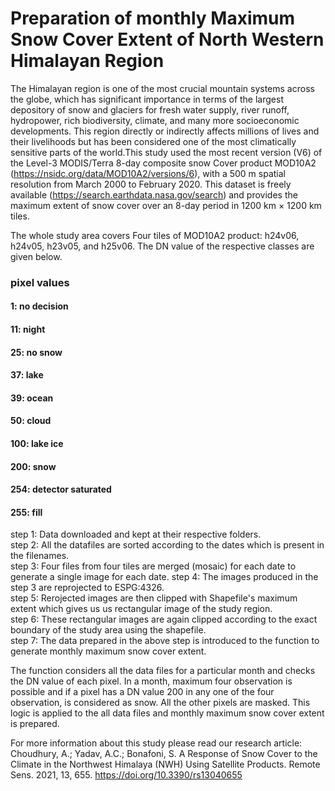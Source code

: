 # Preparation of monthly Maximum Snow Cover Extent of North Western Himalayan Region
The Himalayan region is one of the most crucial mountain systems across the globe, which has significant importance in terms of the largest depository of snow and glaciers for fresh water supply, river runoff, hydropower, rich biodiversity, climate, and many more socioeconomic developments. This region directly or indirectly affects millions of lives and their livelihoods but has been considered one of the most climatically sensitive parts of the world.This study used the most recent version (V6) of the Level-3 MODIS/Terra 8-day composite snow Cover product MOD10A2 (https://nsidc.org/data/MOD10A2/versions/6), with a 500 m spatial resolution from March 2000 to February 2020. This dataset is freely available (https://search.earthdata.nasa.gov/search) and provides the maximum extent of snow cover over an 8-day period in 1200 km × 1200 km tiles. 

The whole study area covers Four tiles of MOD10A2 product: h24v06, h24v05, h23v05, and h25v06. The DN value of the respective classes are given below.
### pixel values 
#### 1: no decision
#### 11: night
#### 25: no snow
#### 37: lake
#### 39: ocean
#### 50: cloud
#### 100: lake ice
#### 200: snow
#### 254: detector saturated
#### 255: fill

step 1: Data downloaded and kept at their respective folders.  
step 2: All the datafiles are sorted according to the dates which is present in the filenames.  
step 3: Four files from four tiles are merged (mosaic) for each date to generate a single image for each date.
step 4: The images produced in the step 3 are reprojected to ESPG:4326.  
step 5: Rerojected images are then clipped with Shapefile's maximum extent which gives us us rectangular image of the study region.  
step 6: These rectangular images are again clipped according to the exact boundary of the study area using the shapefile.  
step 7: The data prepared in the above step is introduced to the function to generate monthly maximum snow cover extent.  
  
The function considers all the data files for a particular month and checks the DN value of each pixel. In a month, maximum four observation is possible and if a pixel has a DN value 200 in any one of the four observation, is considered as snow. All the other pixels are masked. This logic is applied to the all data files and monthly maximum snow cover extent is prepared.  
  
  
For more information about this study please read our research article: Choudhury, A.; Yadav, A.C.; Bonafoni, S. A Response of Snow Cover to the Climate in the Northwest Himalaya (NWH) Using Satellite Products. Remote Sens. 2021, 13, 655. https://doi.org/10.3390/rs13040655  

